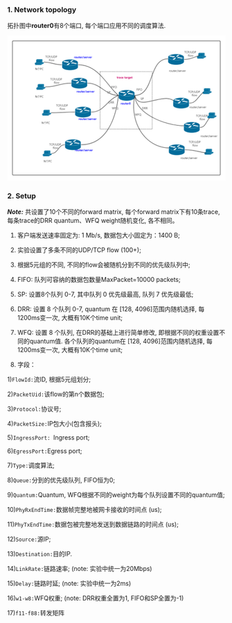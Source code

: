 
### 1. Network topology

拓扑图中**router0**有8个端口, 每个端口应用不同的调度算法.

<img src="img/topo.png" alt="Network topology" title="Network topology" style="zoom:100%;"/>

### 2. Setup

***Note:*** 共设置了10个不同的forward matrix, 每个forward matrix下有10条trace, 每条trace的DRR quantum、WFQ weight随机变化, 各不相同。

1. 客户端发送速率固定为: 1 Mb/s, 数据包大小固定为：1400 B;

2. 实验设置了多条不同的UDP/TCP flow (100+);

3. 根据5元组的不同, 不同的flow会被随机分到不同的优先级队列中;

4. FIFO: 队列可容纳的数据包数量MaxPacket=10000 packets;

5. SP: 设置8个队列 0-7, 其中队列 0 优先级最高, 队列 7 优先级最低;

6. DRR: 设置 8 个队列 0-7, quantum 在 [128, 4096]范围内随机选择, 每1200ms变一次, 大概有10K个time unit;

7. WFQ: 设置 8 个队列, 在DRR的基础上进行简单修改, 即根据不同的权重设置不同的quantum值. 各个队列的quantum在 [128, 4096]范围内随机选择, 每1200ms变一次, 大概有10K个time unit;

8. 字段：


1)`FlowId:`流ID, 根据5元组划分;

2)`PacketUid:`该flow的第n个数据包;

3)`Protocol:`协议号;

4)`PacketSize:`IP包大小(包含报头);

5)`IngressPort: `Ingress port;

6)`EgressPort:`Egress port;

7)`Type:`调度算法;

8)`Queue:`分到的优先级队列, FIFO恒为0;

9)`Quantum:`Quantum, WFQ根据不同的weight为每个队列设置不同的quantum值;

10)`PhyRxEndTime:`数据帧完整地被网卡接收的时间点 (us);

11)`PhyTxEndTime:`数据包被完整地发送到数据链路的时间点 (us);

12)`Source:`源IP;

13)`Destination:`目的IP.

14)`LinkRate:`链路速率; (note: 实验中统一为20Mbps)

15)`Delay:`链路时延; (note: 实验中统一为2ms)

16)`w1-w8:`WFQ权重; (note: DRR权重全置为1, FIFO和SP全置为-1)

17)`f11-f88:`转发矩阵


